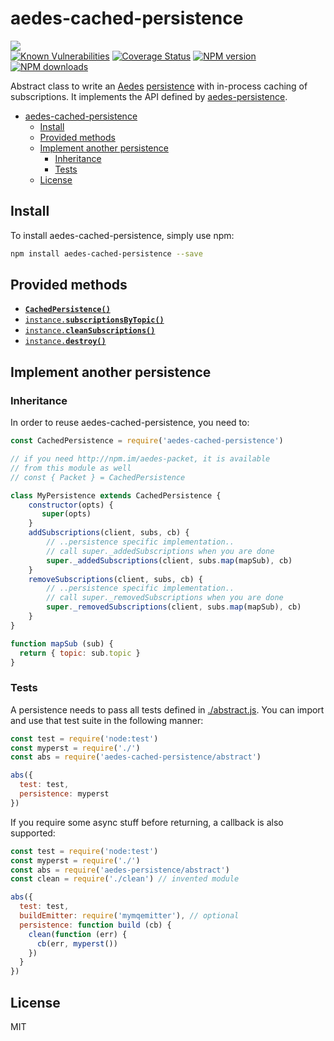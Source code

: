 # aedes-cached-persistence
![](https://github.com/moscajs/aedes-cached-persistence/workflows/ci.yml/badge.svg)
<br/>
[![Known Vulnerabilities](https://snyk.io/test/github/moscajs/aedes-cached-persistence/badge.svg)](https://snyk.io/test/github/moscajs/aedes-cached-persistence)
[![Coverage Status](https://coveralls.io/repos/moscajs/aedes-cached-persistence/badge.svg?branch=master&service=github)](https://coveralls.io/github/moscajs/aedes-cached-persistence?branch=master)
[![NPM version](https://img.shields.io/npm/v/aedes-cached-persistence.svg?style=flat)](https://www.npmjs.com/package/aedes-cached-persistence)
[![NPM downloads](https://img.shields.io/npm/dm/aedes-cached-persistence.svg?style=flat)](https://www.npmjs.com/package/aedes-cached-persistence)

Abstract class to write an [Aedes][aedes] [persistence][aedes-persistence] with in-process caching of subscriptions.
It implements the API defined by [aedes-persistence](persistence).

- [aedes-cached-persistence](#aedes-cached-persistence)
  - [Install](#install)
  - [Provided methods](#provided-methods)
  - [Implement another persistence](#implement-another-persistence)
    - [Inheritance](#inheritance)
    - [Tests](#tests)
  - [License](#license)

## Install

To install aedes-cached-persistence, simply use npm:

```sh
npm install aedes-cached-persistence --save
```

## Provided methods

* <a href="http://github.com/moscajs/aedes-persistence#constructor"><code><b>CachedPersistence()</b></code></a>
* <a href="http://github.com/moscajs/aedes-persistence#subscriptionsByTopic"><code>instance.<b>subscriptionsByTopic()</b></code></a>
* <a href="http://github.com/moscajs/aedes-persistence#cleanSubscriptions"><code>instance.<b>cleanSubscriptions()</b></code></a>
* <a href="http://github.com/moscajs/aedes-persistence#destroy"><code>instance.<b>destroy()</b></code></a>

## Implement another persistence

### Inheritance

In order to reuse aedes-cached-persistence, you need to:

```js
const CachedPersistence = require('aedes-cached-persistence')

// if you need http://npm.im/aedes-packet, it is available
// from this module as well
// const { Packet } = CachedPersistence

class MyPersistence extends CachedPersistence {
    constructor(opts) {
       super(opts)
    }
    addSubscriptions(client, subs, cb) {
        // ..persistence specific implementation..
        // call super._addedSubscriptions when you are done
        super._addedSubscriptions(client, subs.map(mapSub), cb)
    }
    removeSubscriptions(client, subs, cb) {
        // ..persistence specific implementation..
        // call super._removedSubscriptions when you are done
        super._removedSubscriptions(client, subs.map(mapSub), cb)
    }
}

function mapSub (sub) {
  return { topic: sub.topic }
}
```

### Tests

A persistence needs to pass all tests defined in
[./abstract.js](./abstract.js). You can import and use that test suite
in the following manner:

```js
const test = require('node:test')
const myperst = require('./')
const abs = require('aedes-cached-persistence/abstract')

abs({
  test: test,
  persistence: myperst
})
```

If you require some async stuff before returning, a callback is also
supported:

```js
const test = require('node:test')
const myperst = require('./')
const abs = require('aedes-persistence/abstract')
const clean = require('./clean') // invented module

abs({
  test: test,
  buildEmitter: require('mymqemitter'), // optional
  persistence: function build (cb) {
    clean(function (err) {
      cb(err, myperst())
    })
  }
})
```

## License

MIT

[aedes]: http://npmjs.com/package/aedes
[aedes-persistence]: http://npmjs.com/package/aedes-persistence
